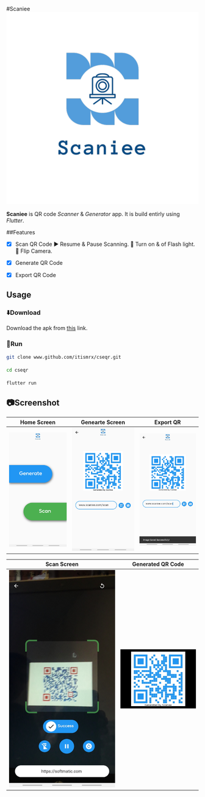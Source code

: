 #Scaniee
![Scaniee](assets/logo.png "Scaniee")

**Scaniee** is QR code *Scanner* & *Generator* app. It is build entirly using *Flutter*. 

##Features
* [x]  Scan QR Code
    ▶️ Resume & Pause Scanning.
    🔦 Turn on & of Flash light.
    📸 Flip Camera.  
* [x]  Generate QR Code
* [x]  Export QR Code


## Usage
### ⬇️Download
Download the apk from [this](www.googledrive.com/kkd "this") link.

### 🏃Run 
```bash
git clone www.github.com/itismrx/cseqr.git

cd cseqr

flutter run
```
## 📷️Screenshot
|Home Screen|Genearte Screen|Export QR|
|--|--|----|
|![](screenshot/home-screen.jpg)|![](screenshot/generate-screen.jpg)|![](screenshot/save-image-screen.jpg)|

|Scan Screen|Generated QR Code|
|---|---|
|![](screenshot/scan-screen.jpg)|![](screenshot/generated-qr-image.jpg)|
